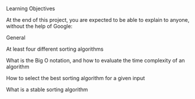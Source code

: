 Learning Objectives

At the end of this project, you are expected to be able to explain to anyone, without the help of Google:

General


At least four different sorting algorithms

What is the Big O notation, and how to evaluate the time complexity of an algorithm

How to select the best sorting algorithm for a given input

What is a stable sorting algorithm
